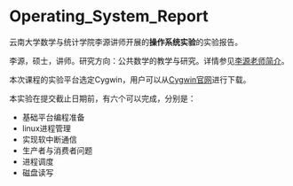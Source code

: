 # Operating_System_Report

云南大学数学与统计学院李源讲师开展的**操作系统实验**的实验报告。

李源，硕士，讲师。研究方向：公共数学的教学与研究。详情参见[李源老师简介](http://www.ms.ynu.edu.cn/info/1043/1150.htm)。

本次课程的实验平台选定Cygwin，用户可以从[Cygwin官网](http://www.cygwin.com/)进行下载。

本实验在提交截止日期前，有六个可以完成，分别是：

- 基础平台编程准备
- linux进程管理
- 实现软中断通信
- 生产者与消费者问题
- 进程调度
- 磁盘读写